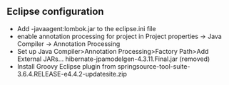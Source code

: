 
## Eclipse configuration

- Add -javaagent:lombok.jar to the eclipse.ini file
- enable annotation processing for project in Project properties -> Java Compiler -> Annotation Processing
- Set up Java Compiler>Annotation Processing>Factory Path>Add External JARs... hibernate-jpamodelgen-4.3.11.Final.jar (removed)
- Install Groovy Eclipse plugin from springsource-tool-suite-3.6.4.RELEASE-e4.4.2-updatesite.zip
